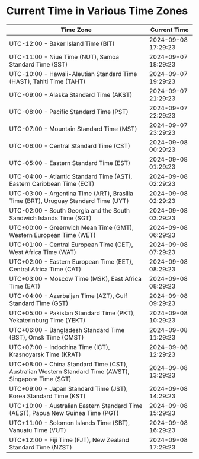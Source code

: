 # Current Time in Various Time Zones

| Time Zone | Current Time |
|-----------|--------------|
| UTC-12:00 - Baker Island Time (BIT) | 2024-09-08 17:29:23 |
| UTC-11:00 - Niue Time (NUT), Samoa Standard Time (SST) | 2024-09-07 18:29:23 |
| UTC-10:00 - Hawaii-Aleutian Standard Time (HAST), Tahiti Time (TAHT) | 2024-09-07 19:29:23 |
| UTC-09:00 - Alaska Standard Time (AKST) | 2024-09-07 21:29:23 |
| UTC-08:00 - Pacific Standard Time (PST) | 2024-09-07 22:29:23 |
| UTC-07:00 - Mountain Standard Time (MST) | 2024-09-07 23:29:23 |
| UTC-06:00 - Central Standard Time (CST) | 2024-09-08 00:29:23 |
| UTC-05:00 - Eastern Standard Time (EST) | 2024-09-08 01:29:23 |
| UTC-04:00 - Atlantic Standard Time (AST), Eastern Caribbean Time (ECT) | 2024-09-08 02:29:23 |
| UTC-03:00 - Argentina Time (ART), Brasília Time (BRT), Uruguay Standard Time (UYT) | 2024-09-08 02:29:23 |
| UTC-02:00 - South Georgia and the South Sandwich Islands Time (SGT) | 2024-09-08 03:29:23 |
| UTC±00:00 - Greenwich Mean Time (GMT), Western European Time (WET) | 2024-09-08 06:29:23 |
| UTC+01:00 - Central European Time (CET), West Africa Time (WAT) | 2024-09-08 07:29:23 |
| UTC+02:00 - Eastern European Time (EET), Central Africa Time (CAT) | 2024-09-08 08:29:23 |
| UTC+03:00 - Moscow Time (MSK), East Africa Time (EAT) | 2024-09-08 08:29:23 |
| UTC+04:00 - Azerbaijan Time (AZT), Gulf Standard Time (GST) | 2024-09-08 09:29:23 |
| UTC+05:00 - Pakistan Standard Time (PKT), Yekaterinburg Time (YEKT) | 2024-09-08 10:29:23 |
| UTC+06:00 - Bangladesh Standard Time (BST), Omsk Time (OMST) | 2024-09-08 11:29:23 |
| UTC+07:00 - Indochina Time (ICT), Krasnoyarsk Time (KRAT) | 2024-09-08 12:29:23 |
| UTC+08:00 - China Standard Time (CST), Australian Western Standard Time (AWST), Singapore Time (SGT) | 2024-09-08 13:29:23 |
| UTC+09:00 - Japan Standard Time (JST), Korea Standard Time (KST) | 2024-09-08 14:29:23 |
| UTC+10:00 - Australian Eastern Standard Time (AEST), Papua New Guinea Time (PGT) | 2024-09-08 15:29:23 |
| UTC+11:00 - Solomon Islands Time (SBT), Vanuatu Time (VUT) | 2024-09-08 16:29:23 |
| UTC+12:00 - Fiji Time (FJT), New Zealand Standard Time (NZST) | 2024-09-08 17:29:23 |
